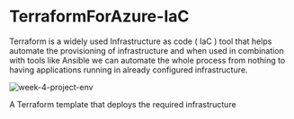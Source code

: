 # TerraformForAzure-IaC

Terraform is a widely used Infrastructure as code ( IaC ) tool that helps automate the provisioning of infrastructure and when used in combination with tools like Ansible we can automate the whole process from nothing to having applications running in already configured infrastructure.


![week-4-project-env](https://user-images.githubusercontent.com/16802411/140433096-51981621-4044-4d34-8262-366486868f3a.png)

A Terraform template that deploys the required infrastructure
